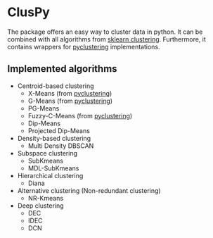 # ClusPy

The package offers an easy way to cluster data in python.
It can be combined with all algorithms from [sklearn clustering](https://scikit-learn.org/stable/modules/clustering.html).
Furthermore, it contains wrappers for [pyclustering](https://pyclustering.github.io/) implementations.

## Implemented algorithms

- Centroid-based clustering
    - X-Means (from [pyclustering](https://pyclustering.github.io/docs/0.10.0/html/d2/d8b/namespacepyclustering_1_1cluster_1_1xmeans.html))
    - G-Means (from [pyclustering](https://pyclustering.github.io/docs/0.10.0/html/dc/d86/namespacepyclustering_1_1cluster_1_1gmeans.html))
    - PG-Means
    - Fuzzy-C-Means (from [pyclustering](https://pyclustering.github.io/docs/0.10.0/html/de/df0/namespacepyclustering_1_1cluster_1_1fcm.html))
    - Dip-Means
    - Projected Dip-Means
- Density-based clustering
    - Multi Density DBSCAN
- Subspace clustering
    - SubKmeans
    - MDL-SubKmeans
- Hierarchical clustering
    - Diana
- Alternative clustering (Non-redundant clustering)
    - NR-Kmeans
- Deep clustering
    - DEC
    - IDEC
    - DCN

